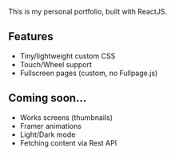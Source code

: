 This is my personal portfolio, built with ReactJS.

## Features

* Tiny/lightweight custom CSS
* Touch/Wheel support
* Fullscreen pages (custom, no Fullpage.js)
 
## Coming soon...

* Works screens (thumbnails)
* Framer animations
* Light/Dark mode
* Fetching content via Rest API
